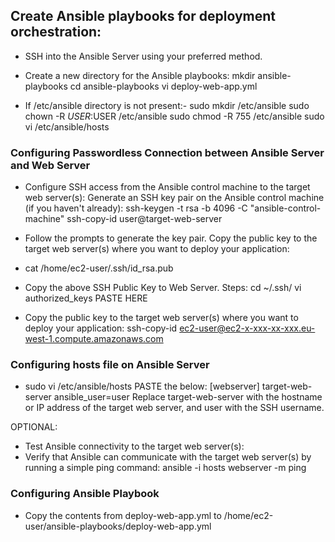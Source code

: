 ## Create Ansible playbooks for deployment orchestration:

- SSH into the Ansible Server using your preferred method.
- Create a new directory for the Ansible playbooks:
mkdir ansible-playbooks
cd ansible-playbooks
vi deploy-web-app.yml

- If /etc/ansible directory is not present:- 
sudo mkdir /etc/ansible
sudo chown -R $USER:$USER /etc/ansible
sudo chmod -R 755 /etc/ansible
sudo vi /etc/ansible/hosts

### Configuring Passwordless Connection between Ansible Server and Web Server

- Configure SSH access from the Ansible control machine to the target web server(s): Generate an SSH key pair on the Ansible control machine (if you haven't already):
ssh-keygen -t rsa -b 4096 -C "ansible-control-machine"
ssh-copy-id user@target-web-server
- Follow the prompts to generate the key pair. Copy the public key to the target web server(s) where you want to deploy your application:
- cat /home/ec2-user/.ssh/id_rsa.pub
- Copy the above SSH Public Key to Web Server. Steps:
cd ~/.ssh/
vi authorized_keys 
PASTE HERE

- Copy the public key to the target web server(s) where you want to deploy your application:
ssh-copy-id ec2-user@ec2-x-xxx-xx-xxx.eu-west-1.compute.amazonaws.com

### Configuring hosts file on Ansible Server
- sudo vi /etc/ansible/hosts
PASTE the below:
[webserver]
target-web-server ansible_user=user
Replace target-web-server with the hostname or IP address of the target web server, and user with the SSH username.

OPTIONAL:
- Test Ansible connectivity to the target web server(s):
- Verify that Ansible can communicate with the target web server(s) by running a simple ping command:
ansible -i hosts webserver -m ping

### Configuring Ansible Playbook 
- Copy the contents from deploy-web-app.yml to /home/ec2-user/ansible-playbooks/deploy-web-app.yml

